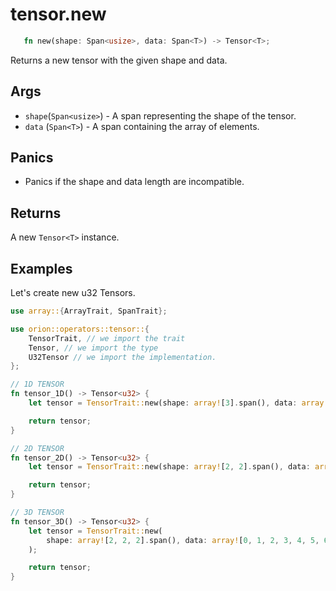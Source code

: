 # tensor.new

```rust 
   fn new(shape: Span<usize>, data: Span<T>) -> Tensor<T>;
```

Returns a new tensor with the given shape and data.

## Args

* `shape`(`Span<usize>`) - A span representing the shape of the tensor.
* `data` (`Span<T>`) - A span containing the array of elements.

## Panics

* Panics if the shape and data length are incompatible.

## Returns

A new `Tensor<T>` instance.

## Examples

Let's create new u32 Tensors.

```rust
use array::{ArrayTrait, SpanTrait};

use orion::operators::tensor::{
    TensorTrait, // we import the trait
    Tensor, // we import the type
    U32Tensor // we import the implementation. 
};

// 1D TENSOR
fn tensor_1D() -> Tensor<u32> {
    let tensor = TensorTrait::new(shape: array![3].span(), data: array![0, 1, 2].span());

    return tensor;
}

// 2D TENSOR
fn tensor_2D() -> Tensor<u32> {
    let tensor = TensorTrait::new(shape: array![2, 2].span(), data: array![0, 1, 2, 3].span());

    return tensor;
}

// 3D TENSOR
fn tensor_3D() -> Tensor<u32> {
    let tensor = TensorTrait::new(
        shape: array![2, 2, 2].span(), data: array![0, 1, 2, 3, 4, 5, 6, 7].span(),
    );

    return tensor;
}
```
